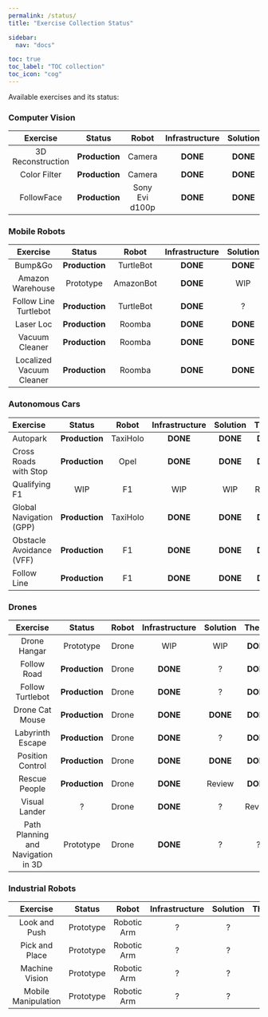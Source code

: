 ```yaml
---
permalink: /status/
title: "Exercise Collection Status"

sidebar:
  nav: "docs"

toc: true
toc_label: "TOC collection"
toc_icon: "cog"
---
```


Available exercises and its status:

### Computer Vision

|        Exercise         |     Status     |      Robot       | Infrastructure | Solution |  Theory  |
| :---------------------: | :------------: | :--------------: | :------------: | :------: | :------: |
| 3D Reconstruction       | **Production** |      Camera      |    **DONE**    | **DONE** | **DONE** |
| Color Filter            | **Production** |      Camera      |    **DONE**    | **DONE** | **DONE** |
| FollowFace              | **Production** |  Sony Evi d100p  |    **DONE**    | **DONE** | **DONE** |


### Mobile Robots

|        Exercise         |     Status     |      Robot       | Infrastructure | Solution |  Theory  |
| :---------------------: | :------------: | :--------------: | :------------: | :------: | :------: |
| Bump&Go                 | **Production** | TurtleBot        | **DONE**       | **DONE** | **DONE** |
| Amazon Warehouse        | Prototype      | AmazonBot        | **DONE**       | WIP      |  Review  |
| Follow Line Turtlebot   | **Production** | TurtleBot        | **DONE**       | ?        | **DONE** |
| Laser Loc               | **Production** | Roomba           | **DONE**       | **DONE** | **DONE** |
| Vacuum Cleaner          | **Production** | Roomba           | **DONE**       | **DONE** | **DONE** |
| Localized Vacuum Cleaner| **Production** | Roomba           | **DONE**       | **DONE** | **DONE** |


### Autonomous Cars

|        Exercise         |     Status     |      Robot       | Infrastructure | Solution |  Theory  |
| :---------------------  | :------------: | :--------------: | :------------: | :------: | :------: |
| Autopark                | **Production** | TaxiHolo         | **DONE**       | **DONE** | **DONE** |
| Cross Roads with Stop   | **Production** | Opel             | **DONE**       | **DONE** | **DONE** |
| Qualifying F1           | WIP            | F1               | WIP            | WIP      | Review   |
| Global Navigation (GPP) | **Production** | TaxiHolo         | **DONE**       | **DONE** | **DONE** |
| Obstacle Avoidance (VFF)| **Production** | F1               | **DONE**       | **DONE** | **DONE** |
| Follow Line             | **Production** | F1               | **DONE**       | **DONE** | **DONE** |


### Drones

|        Exercise         |     Status     |      Robot       | Infrastructure | Solution |  Theory  |
| :---------------------: | :------------: | :--------------: | :------------: | :------: | :------: |
| Drone Hangar            | Prototype      | Drone            | WIP            | WIP      | **DONE** |
| Follow Road             | **Production** | Drone            | **DONE**       | ?        | **DONE** |
| Follow Turtlebot        | **Production** | Drone            | **DONE**       | ?        | **DONE** |
| Drone Cat Mouse         | **Production** | Drone            | **DONE**       | **DONE** | **DONE** |
| Labyrinth Escape        | **Production** | Drone            | **DONE**       | ?        | **DONE** |
| Position Control        | **Production** | Drone            | **DONE**       | **DONE** | **DONE** |
| Rescue People           | **Production** | Drone            | **DONE**       | Review   | **DONE** |
| Visual Lander           | ?              | Drone            | **DONE**       | ?        | Review   |
| Path Planning and Navigation in 3D | Prototype | Drone  | **DONE**       | ?        | ?        |


### Industrial Robots

|        Exercise         |     Status     |      Robot       | Infrastructure | Solution |  Theory  |
| :---------------------: | :------------: | :--------------: | :------------: | :------: | :------: |
| Look and Push           | Prototype      | Robotic Arm      | ?              | ?        | ?        |
| Pick and Place          | Prototype      | Robotic Arm      | ?              | ?        | ?        |
| Machine Vision          | Prototype      | Robotic Arm      | ?              | ?        | ?        |
| Mobile Manipulation     | Prototype      | Robotic Arm      | ?              | ?        | ?        |





